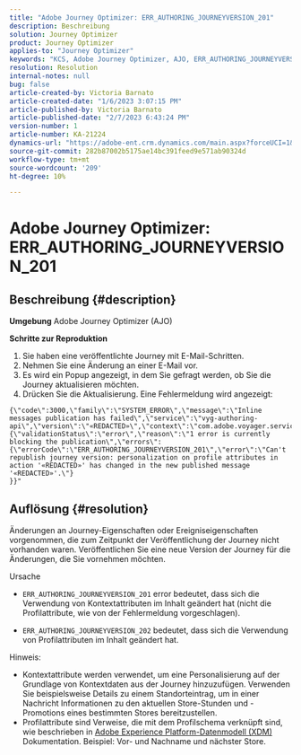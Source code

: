 ```yaml
---
title: "Adobe Journey Optimizer: ERR_AUTHORING_JOURNEYVERSION_201"
description: Beschreibung
solution: Journey Optimizer
product: Journey Optimizer
applies-to: "Journey Optimizer"
keywords: "KCS, Adobe Journey Optimizer, AJO, ERR_AUTHORING_JOURNEYVERSION_201, Journey nicht veröffentlicht"
resolution: Resolution
internal-notes: null
bug: false
article-created-by: Victoria Barnato
article-created-date: "1/6/2023 3:07:15 PM"
article-published-by: Victoria Barnato
article-published-date: "2/7/2023 6:43:24 PM"
version-number: 1
article-number: KA-21224
dynamics-url: "https://adobe-ent.crm.dynamics.com/main.aspx?forceUCI=1&pagetype=entityrecord&etn=knowledgearticle&id=da5d0dcb-d38d-ed11-81ac-6045bd006239"
source-git-commit: 282b87002b5175ae14bc391feed9e571ab90324d
workflow-type: tm+mt
source-wordcount: '209'
ht-degree: 10%

---
```


# Adobe Journey Optimizer: ERR_AUTHORING_JOURNEYVERSION_201

## Beschreibung {#description}

<b>Umgebung</b>
Adobe Journey Optimizer (AJO)


<b>Schritte zur Reproduktion</b>
1. Sie haben eine veröffentlichte Journey mit E-Mail-Schritten.
2. Nehmen Sie eine Änderung an einer E-Mail vor.
3. Es wird ein Popup angezeigt, in dem Sie gefragt werden, ob Sie die Journey aktualisieren möchten.
4. Drücken Sie die Aktualisierung. Eine Fehlermeldung wird angezeigt:



```
{\"code\":3000,\"family\":\"SYSTEM_ERROR\",\"message\":\"Inline messages publication has failed\",\"service\":\"vyg-authoring-api\",\"version\":\"«REDACTED»\",\"context\":\"com.adobe.voyager.service.authoring.restapis.v1_0.JourneyVersionsService:1864\",\"uid\":\"«REDACTED»\",\"extraInfo\":{\"validationStatus\":\"error\",\"reason\":\"1 error is currently blocking the publication\",\"errors\":
{\"errorCode\":\"ERR_AUTHORING_JOURNEYVERSION_201\",\"error\":\"Can't republish journey version: personalization on profile attributes in action '«REDACTED»' has changed in the new published message '«REDACTED»'.\"}
}}"
```



## Auflösung {#resolution}


Änderungen an Journey-Eigenschaften oder Ereigniseigenschaften vorgenommen, die zum Zeitpunkt der Veröffentlichung der Journey nicht vorhanden waren. Veröffentlichen Sie eine neue Version der Journey für die Änderungen, die Sie vornehmen möchten.


Ursache
- `ERR_AUTHORING_JOURNEYVERSION_201` error bedeutet, dass sich die Verwendung von Kontextattributen im Inhalt geändert hat (nicht die Profilattribute, wie von der Fehlermeldung vorgeschlagen).


- `ERR_AUTHORING_JOURNEYVERSION_202` bedeutet, dass sich die Verwendung von Profilattributen im Inhalt geändert hat.


Hinweis:

- Kontextattribute werden verwendet, um eine Personalisierung auf der Grundlage von Kontextdaten aus der Journey hinzuzufügen. Verwenden Sie beispielsweise Details zu einem Standorteintrag, um in einer Nachricht Informationen zu den aktuellen Store-Stunden und -Promotions eines bestimmten Stores bereitzustellen.
- Profilattribute sind Verweise, die mit dem Profilschema verknüpft sind, wie beschrieben in [Adobe Experience Platform-Datenmodell (XDM)](https://experienceleague.adobe.com/docs/experience-platform/xdm/home.html?lang=de) Dokumentation. Beispiel: Vor- und Nachname und nächster Store.

